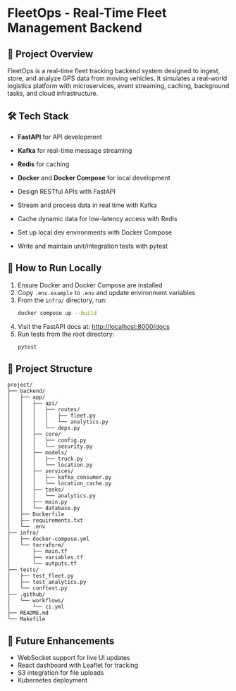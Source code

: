 

# FleetOps - Real-Time Fleet Management Backend

## 🎯 Project Overview
FleetOps is a real-time fleet tracking backend system designed to ingest, store, and analyze GPS data from moving vehicles. It simulates a real-world logistics platform with microservices, event streaming, caching, background tasks, and cloud infrastructure.

## 🛠 Tech Stack
- **FastAPI** for API development
- **Kafka** for real-time message streaming
- **Redis** for caching
- **Docker** and **Docker Compose** for local development

- Design RESTful APIs with FastAPI
- Stream and process data in real time with Kafka
- Cache dynamic data for low-latency access with Redis
- Set up local dev environments with Docker Compose
- Write and maintain unit/integration tests with pytest

## 🧪 How to Run Locally
1. Ensure Docker and Docker Compose are installed
2. Copy `.env.example` to `.env` and update environment variables
3. From the `infra/` directory, run:
   ```bash
   docker compose up --build
   ```
4. Visit the FastAPI docs at: [http://localhost:8000/docs](http://localhost:8000/docs)
5. Run tests from the root directory:
   ```bash
   pytest
   ```

## 📁 Project Structure
```
project/
├── backend/
│   ├── app/
│   │   ├── api/
│   │   │   ├── routes/
│   │   │   │   ├── fleet.py
│   │   │   │   └── analytics.py
│   │   │   └── deps.py
│   │   ├── core/
│   │   │   ├── config.py
│   │   │   └── security.py
│   │   ├── models/
│   │   │   ├── truck.py
│   │   │   └── location.py
│   │   ├── services/
│   │   │   ├── kafka_consumer.py
│   │   │   └── location_cache.py
│   │   ├── tasks/
│   │   │   └── analytics.py
│   │   ├── main.py
│   │   └── database.py
│   ├── Dockerfile
│   ├── requirements.txt
│   └── .env
├── infra/
│   ├── docker-compose.yml
│   └── terraform/
│       ├── main.tf
│       ├── variables.tf
│       └── outputs.tf
├── tests/
│   ├── test_fleet.py
│   ├── test_analytics.py
│   └── conftest.py
├── .github/
│   └── workflows/
│       └── ci.yml
├── README.md
└── Makefile
```


## 🔋 Future Enhancements
- WebSocket support for live UI updates
- React dashboard with Leaflet for tracking
- S3 integration for file uploads
- Kubernetes deployment

